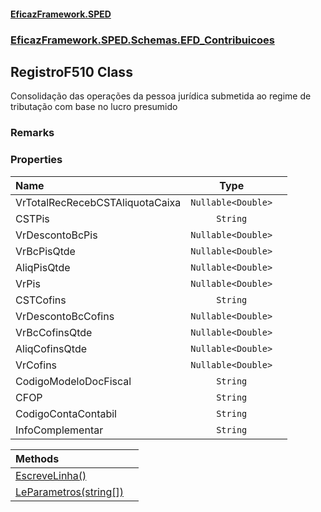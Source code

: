#### [EficazFramework.SPED](EficazFrameworkSPED.md 'EficazFramework SPED')
### [EficazFramework.SPED.Schemas.EFD_Contribuicoes](EficazFramework.SPED.Schemas.EFD_Contribuicoes.md 'EficazFramework.SPED.Schemas.EFD_Contribuicoes')

## RegistroF510 Class

Consolidação das operações da pessoa jurídica submetida ao regime de tributação com base no lucro presumido

### Remarks
### Properties

| Name | Type | |
| :--- | :---: | :--- |
| VrTotalRecRecebCSTAliquotaCaixa | `Nullable<Double>` |  |
| CSTPis | `String` |  |
| VrDescontoBcPis | `Nullable<Double>` |  |
| VrBcPisQtde | `Nullable<Double>` |  |
| AliqPisQtde | `Nullable<Double>` |  |
| VrPis | `Nullable<Double>` |  |
| CSTCofins | `String` |  |
| VrDescontoBcCofins | `Nullable<Double>` |  |
| VrBcCofinsQtde | `Nullable<Double>` |  |
| AliqCofinsQtde | `Nullable<Double>` |  |
| VrCofins | `Nullable<Double>` |  |
| CodigoModeloDocFiscal | `String` |  |
| CFOP | `String` |  |
| CodigoContaContabil | `String` |  |
| InfoComplementar | `String` |  |

| Methods | |
| :--- | :--- |
| [EscreveLinha()](EficazFramework.SPED.Schemas.EFD_Contribuicoes/RegistroF510/EscreveLinha().md 'EficazFramework.SPED.Schemas.EFD_Contribuicoes.RegistroF510.EscreveLinha()') | |
| [LeParametros(string[])](EficazFramework.SPED.Schemas.EFD_Contribuicoes/RegistroF510/LeParametros(string[]).md 'EficazFramework.SPED.Schemas.EFD_Contribuicoes.RegistroF510.LeParametros(string[])') | |
